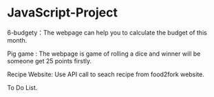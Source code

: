 # JavaScript-Project

6-budgety：The webpage can help you to calculate the budget of this month.

Pig game : The webpage is game of rolling a dice and winner will be someone get 25 points firstly.

Recipe Website: Use API call to seach recipe from food2fork website.

To Do List.
